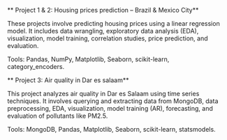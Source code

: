 ** Project 1 & 2: Housing prices prediction – Brazil & Mexico City**

These projects involve predicting housing prices using a linear regression model. It includes data wrangling, exploratory data analysis (EDA), visualization, model training, correlation studies, price prediction, and evaluation.

Tools: Pandas, NumPy, Matplotlib, Seaborn, scikit-learn, category_encoders.

** Project 3: Air quality in Dar es salaam**

This project analyzes air quality in Dar es Salaam using time series techniques. It involves querying and extracting data from MongoDB, data preprocessing, EDA, visualization, model training (AR), forecasting, and evaluation of pollutants like PM2.5.

Tools: MongoDB, Pandas, Matplotlib, Seaborn, scikit-learn, statsmodels.
